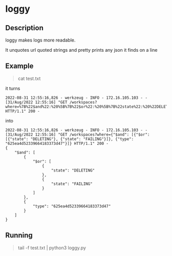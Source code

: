 # loggy

## Description

loggy makes logs more readable.

It unquotes url quoted strings and pretty prints any json it finds on a line

## Example

> cat test.txt

it turns

    2022-08-31 12:55:16,826 - werkzeug - INFO - 172.16.105.103 - - [31/Aug/2022 12:55:16] "GET /workspaces?where=%7B%22$and%22:%20%5B%7B%22$or%22:%20%5B%7B%22state%22:%20%22DELETING%22%7D,%20%7B%22state%22:%20%22FAILING%22%7D%5D%7D,%20%7B%22type%22:%20%22625ea4d52339664183373d47%22%7D%5D%7D HTTP/1.1" 200 -

into

    2022-08-31 12:55:16,826 - werkzeug - INFO - 172.16.105.103 - - [31/Aug/2022 12:55:16] "GET /workspaces?where={"$and": [{"$or": [{"state": "DELETING"}, {"state": "FAILING"}]}, {"type": "625ea4d52339664183373d47"}]} HTTP/1.1" 200 -
    {
        "$and": [
            {
                "$or": [
                    {
                        "state": "DELETING"
                    },
                    {
                        "state": "FAILING"
                    }
                ]
            },
            {
                "type": "625ea4d52339664183373d47"
            }
        ]
    }

## Running

> tail -f test.txt | python3 loggy.py
